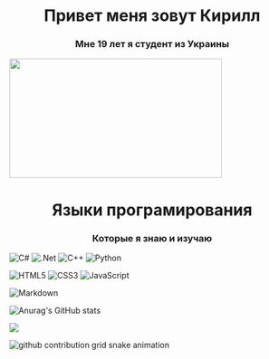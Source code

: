<h1 align="center">Привет меня зовут <a>Кирилл</a> 
<h3 align="center">Мне 19 лет я студент из Украины</h3>

<img align="center" src="https://preview.redd.it/mw4y58i658981.gif?width=750&auto=webp&s=d1f8893494ed1d8e9f731f4b7e7915ca7e4039dc" width="375" height="211"/>

<h1 align="center">Языки програмирования
<h3 align="center">Которые я знаю и изучаю</h3>

![C#](https://img.shields.io/badge/c%23-%23239120.svg?style=for-the-badge&logo=csharp&logoColor=white) ![.Net](https://img.shields.io/badge/.NET-5C2D91?style=for-the-badge&logo=.net&logoColor=white) ![C++](https://img.shields.io/badge/c++-%2300599C.svg?style=for-the-badge&logo=c%2B%2B&logoColor=white) ![Python](https://img.shields.io/badge/python-3670A0?style=for-the-badge&logo=python&logoColor=ffdd54)

![HTML5](https://img.shields.io/badge/html5-%23E34F26.svg?style=for-the-badge&logo=html5&logoColor=white) ![CSS3](https://img.shields.io/badge/css3-%231572B6.svg?style=for-the-badge&logo=css3&logoColor=white) ![JavaScript](https://img.shields.io/badge/javascript-%23323330.svg?style=for-the-badge&logo=javascript&logoColor=%23F7DF1E)

![Markdown](https://img.shields.io/badge/markdown-%23000000.svg?style=for-the-badge&logo=markdown&logoColor=white)

![Anurag's GitHub stats](https://github-readme-stats.vercel.app/api?username=WizzyWodich&show_icons=true&theme=dracula)

<img src="https://github-readme-stats.vercel.app/api?username=teWizzyWodich&count_private=true&show_icons=true&theme=buefy" />

![github contribution grid snake animation](https://raw.githubusercontent.com/WizzyWodich/WizzyWodich/output/github-contribution-grid-snake-dark.svg#gh-dark-mode-only)
